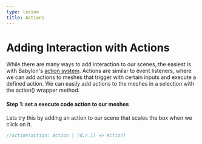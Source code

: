 ```yaml
---
type: lesson
title: Actions
---
```


# Adding Interaction with Actions

While there are many ways to add interaction to our scenes, the easiest is with Babylon's [action system](https://doc.babylonjs.com/features/featuresDeepDive/events/actions). Actions are similar to event listeners, where we can add actions to meshes that trigger with certain inputs and execute a defined action. We can easily add actions to the meshes in a selection with the action() wrapper method. 

#### Step 1: set a execute code action to our meshes

Lets try this by adding an action to our scene that scales the box when we click on it. 



```js
//action(action: Action | (d,n,i) => Action)
```



